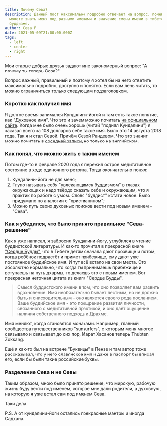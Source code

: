 ```yaml
---
title: Почему Сева?
description: Данный пост максимально подробно отвечает на вопрос, почему вы
  можете знать меня под разными именами и значение смены имени в тибетском
  буддизме.
author: Сева Р
date: 2021-05-09T21:00:00.000Z
tags:
  - left
  - center
  - right
---
```

Мои старые добрые друзья задают мне закономерный вопрос: "А почему ты теперь Сева?"

Вопрос важный, правильный и поэтому я хотел бы на него ответить максимально подробно, доступно и понятно. Если вам лень читать, то можно ограничиться только следующим подзаголовком.

### Коротко как получил имя
Я долгое время занимался Кундалини-йогой и там есть такое понятие, как "Духовное имя". Что это и зачем можно почитать  [на официальном сайте](https://www.3ho.org/spiritual-names "3HO"). 
	Когда мне было очень хорошо (читай "поднял Кундалини") я заказал  всего за 108 долларов себе такое имя. Было это 14 августа 2018 года. Так я и стал Севой. Причём Севой Рандевом. Что это значит можно почитать в [соседней записи](http://localhost:1313/posts/sevas-meaning/), но только на английском.

### Как понял, что можно жить с таким именем
Потом где-то в феврале 2020 года я пережил острое медитативное состояние в ходе одиночного ретрита. Тогда окончательно понял:
1. Кундалини-йога не для меня;
2. Глупо называть себя "увлекающимся буддизмом" в глазах окружающих и надо твёрдо сказать себе и окружающим, что я практик по работе с умом. Слово "буддист" кстати новое. Было придумано по аналогии с "христианином";
3. Можно путь своих духовных поисков вести под новым именем - "Сева".

### Как я убедился, что было принято правильное "Сева-решение"
Как я уже написал, я забросил Кундалини-йогу, углубился в чтение буддистской литературы. И как-то прочитал в прекрасной книге ["Сердце Будды"](http://www.ganga.ru/book/serdce-buddy), что в Тибете детям сначала дают прозвище и потом, когда ребёнок подрастёт и примет прибежище, ему дают уже постоянное буддийское имя. И тут всё встало на свои места. Это абсолютно нормально, что когда ты принимаешь прибежище и вступаешь на путь дхармы, то делаешь это с новым именем. Вот прекрасная неточная цитата из книги "Сердце Будды".

> Смысл буддистского имени в том, что оно позволяет вам развить вдохновение. Имя необязательно бывает лестным, но не должно быть и снисходительным - оно является своего рода посланием. Ваше буддийское имя - это поощрение развития личности, связанного с медитативной практикой, и оно даёт ощущение наличия собственного подхода к Драхме.

Имя меняют, когда становятся монахами. Например, главный сообщества путешественников "sunsurfers", с которым меня многое связывало и связывает до сих пор, Марат Хасанов теперь Thubten Zoksang. 

Ещё я как-то был на встрече "Буквицы" в Пензе и там автор тоже рассказывал, что у него славянское имя и даже в паспорт бы вписал его, если бы были такие российские буквы.

### Разделение Сева и не Севы
Таким образом, мною было принято решение, что мирскую, рабочую жизнь буду вести под именем, которое мне дали родители, а духовную, на которую я уже встал сам под именем Сева.

Таки дела.

P.S. А от кундалини-йоги остались прекрасные мантры и иногда Садхана.
